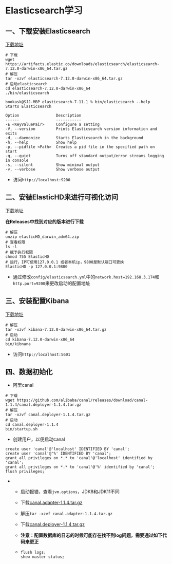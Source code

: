 # Elasticsearch学习

## 一、下载安装Elasticsearch

[下载地址](https://www.elastic.co/cn/downloads/elasticsearch)

```shell
# 下载
wget https://artifacts.elastic.co/downloads/elasticsearch/elasticsearch-7.12.0-darwin-x86_64.tar.gz
# 解压
tar -xzvf elasticsearch-7.12.0-darwin-x86_64.tar.gz
# 启动elasticsearch
cd elasticsearch-7.12.0-darwin-x86_64
./bin/elasticsearch
```

```shell
bookask@SJJ-MBP elasticsearch-7.11.1 % bin/elasticsearch --help
Starts Elasticsearch

Option                Description                                               
------                -----------                                               
-E <KeyValuePair>     Configure a setting                                       
-V, --version         Prints Elasticsearch version information and exits        
-d, --daemonize       Starts Elasticsearch in the background                    
-h, --help            Show help                                                 
-p, --pidfile <Path>  Creates a pid file in the specified path on start         
-q, --quiet           Turns off standard output/error streams logging in console
-s, --silent          Show minimal output                                       
-v, --verbose         Show verbose output
```

* 访问`http://localhost:9200`

## 二、安装ElasticHD来进行可视化访问

[下载地址](https://links.jianshu.com/go?to=https%3A%2F%2Fgithub.com%2F360EntSecGroup-Skylar%2FElasticHD)

**在Releases中找到对应的版本进行下载**

```shell
# 解压
unzip elasticHD_darwin_adm64.zip
# 查看权限
ls -l
# 赋予执行权限
chmod 755 ElasticHD
# 运行，IP可使用127.0.0.1 或者本机ip，9800是默认端口可更换
ElasticHD -p 127.0.0.1:9800
```

* 通过修改`config/elasticsearch.yml`中的`network.host=192.168.3.174`和`http.port=9200`来更改启动的配置地址

## 三、安装配置Kibana

[下载地址](https://artifacts.elastic.co/downloads/kibana/kibana-7.12.0-darwin-x86_64.tar.gz)

```shell
# 解压
tar -xzvf kibana-7.12.0-darwin-x86_64.tar.gz
# 启动
cd kibana-7.12.0-darwin-x86_64
bin/kibnana
```

* 访问`http://localhost:5601`

## 四、数据初始化

* 阿里canal

```shell
# 下载
wget https://github.com/alibaba/canal/releases/download/canal-1.1.4/canal.deployer-1.1.4.tar.gz
# 解压
tar -xzvf canal.deployer-1.1.4.tar.gz
# 启动
cd canal.deployer-1.1.4
bin/startup.sh
```

* 创建用户，以便启动canal

```shell
create user 'canal'@'localhost' IDENTIFIED BY 'canal';
create user 'canal'@'%' IDENTIFIED BY 'canal';
grant all privileges on *.* to 'canal'@'localhost' identified by 'canal';
grant all privileges on *.* to 'canal'@'%' identified by 'canal';
flush privileges;
```

* * 启动报错，查看`jvm.options`，JDK8和JDK11不同
  
  * 下载[canal.adapter-1.1.4.tar.gz](https://github.com/alibaba/canal/releases/download/canal-1.1.4/canal.adapter-1.1.4.tar.gz)
  
  * 解压`tar -xzvf canal.adapter-1.1.4.tar.gz`
  
  * 下载[canal.deployer-1.1.4.tar.gz]()
  
  * **注意：配置数据库的日志的时候可能存在找不到log问题，需要通过如下代码来更正**
  
  * ```shell
    flush logs;
    show master status;
    ```

